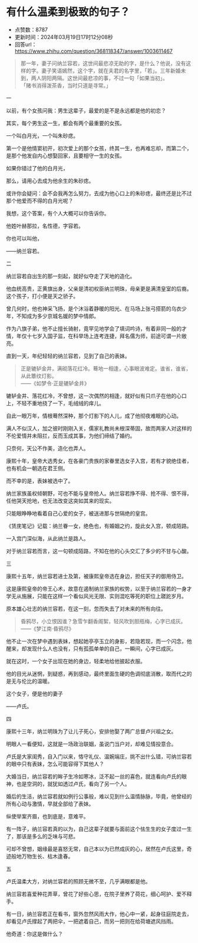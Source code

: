 # 有什么温柔到极致的句子？
- 点赞数：8787
- 更新时间：2024年03月19日17时12分08秒
- 回答url：https://www.zhihu.com/question/368118347/answer/1003611467
<body>
 <blockquote>
  那一年，妻子问纳兰容若，这世间最悲凉无助的字，是什么？他说，没有这样的字。妻子笑语嫣然，这个字，就在夫君的名字里，「若」。三年新婚未到，两人阴阳两隔。这世间最悲凉的事，不过一句「如果当初」。
  <br>
   「赌书消得泼茶香，当时只道是寻常。」
 </blockquote>
 <p>一</p>
 <p>以前<span><span>，</span></span>有个女孩问我<span><span>：</span></span>男生这辈子<span><span>，</span></span>最爱的是不是永远都是他的初恋<span><span>？</span></span></p>
 <p>其实<span><span>，</span></span>每个男生这一生<span><span>，</span></span>都会有两个最重要的女孩<span><span>。</span></span></p>
 <p>一个叫白月光<span><span>，</span></span>一个叫朱砂痣<span><span>。</span></span></p>
 <p>第一个是他情窦初开<span><span>，</span></span>初次爱上的那个女孩<span><span>，</span></span>终其一生<span><span>，</span></span>也再难忘却<span><span>，</span></span>而第二个<span><span>，</span></span>是那个他发自内心想娶回家<span><span>，</span></span>且要相守一生的女孩<span><span>。</span></span></p>
 <p>如果你错过了他的白月光<span><span>，</span></span></p>
 <p>那么<span><span>，</span></span>请用心去成为他余生的朱砂痣<span><span>。</span></span></p>
 <p>或许你会疑问<span><span>：</span></span>会不会我再怎么努力<span><span>，</span></span>去成为他心口上的朱砂痣<span><span>，</span></span>最终还是比不过那个他爱而不得的白月光呢<span><span>？</span></span></p>
 <p>我想<span><span>，</span></span>这个答案<span><span>，</span></span>有个人大概可以你告诉你<span><span>。</span></span></p>
 <p>他姓叶赫那拉<span><span>，</span></span>名性德<span><span>，</span></span>字容若<span><span>。</span></span></p>
 <p>你也可以叫他<span><span>，</span></span></p>
 <p>——纳兰容若<span><span>。</span></span></p>
 <p>二</p>
 <p>纳兰容若自出生的那一刻起<span><span>，</span></span>就好似夺走了天地的造化<span><span>。</span></span></p>
 <p>他血统高贵<span><span>，</span></span>正黄旗出身<span><span>，</span></span>父亲是清初权臣纳兰明珠<span><span>，</span></span>母亲更是满清皇室的后裔<span><span>。</span></span>这个孩子<span><span>，</span></span>打小便是天之骄子<span><span>。</span></span></p>
 <p>曾几何时<span><span>，</span></span>他也神采飞扬<span><span>，</span></span>是个沐浴着静暖的阳光<span><span>、</span></span>在马场上张弓搭箭的乌衣少年<span><span>，</span></span>不知成为多少京城名媛的梦中情郎<span><span>。</span></span></p>
 <p>作为八旗子弟<span><span>，</span></span>他不止擅长骑射<span><span>，</span></span>竟罕见地学会了填词吟诗<span><span>，</span></span>有着非同一般的才情<span><span>，</span></span>年仅十七岁入国子监<span><span>，</span></span>在科举场上连考连捷<span><span>，</span></span>拜名儒为师<span><span>，</span></span>前途可谓一片敞亮<span><span>。</span></span></p>
 <p>直到一天<span><span>，</span></span>年纪轻轻的纳兰容若<span><span>，</span></span>见到了自己的表妹<span><span>。</span></span></p>
 <blockquote>
  正是辘轳金井<span><span>，</span></span>满砌落花红冷<span><span>。</span></span>蓦地一相逢<span><span>，</span></span>心事眼波难定<span><span>。</span></span>谁省<span><span>，</span></span>谁省<span><span>，</span></span>从此簟纹灯影<span><span>。</span></span>
  <br>
   ——<span><span>《</span></span>如梦令·正是辘轳金井<span><span>》</span></span>
 </blockquote>
 <p>辘轳金井<span><span>、</span></span>落花红冷<span><span>，</span></span>不曾想<span><span>，</span></span>这一次偶然的相逢<span><span>，</span></span>就好似有只爪子在他的心口上<span><span>，</span></span>不轻不重地挠了一下<span><span>，</span></span>毛绒绒的痒儿<span><span>。</span></span></p>
 <p>自此一眼万年<span><span>，</span></span>情根蓦然深种<span><span>，</span></span>那个灯影下的人儿<span><span>，</span></span>成了他彻夜难眠的心动<span><span>。</span></span></p>
 <p>满人不似汉人<span><span>，</span></span>加之彼时刚刚入关<span><span>，</span></span>儒家礼教尚未根深蒂固<span><span>，</span></span>故而两家人对这样的不伦爱情并未阻拦<span><span>，</span></span>反而玉成其事<span><span>，</span></span>为他们缔结了婚约<span><span>。</span></span></p>
 <p>只奈何<span><span>，</span></span>天公不作美<span><span>，</span></span>造化也弄人<span><span>。</span></span></p>
 <p>康熙十年<span><span>，</span></span>皇帝大选秀女<span><span>，</span></span>在各豪门贵族的家眷里选女子入宫<span><span>，</span></span>若有才貌绝佳者<span><span>，</span></span>也有机会一朝选在君王侧<span><span>。</span></span></p>
 <p>而不幸的是<span><span>，</span></span>表妹被选中了<span><span>。</span></span></p>
 <p>纳兰家族虽权倾朝野<span><span>，</span></span>可也不能与皇帝抢人<span><span>。</span></span>纳兰容若挣不得<span><span>、</span></span>抢不得<span><span>、</span></span>恨不得<span><span>，</span></span>任他哭天抢地<span><span>，</span></span>也无法改变这突如其来的现实<span><span>。</span></span></p>
 <p>只能眼睁睁地看着自己心爱的女子<span><span>，</span></span>被送进那与世隔绝的皇宫<span><span>。</span></span></p>
 <p><span><span>《</span></span>赁庑笔记<span><span>》</span></span>记载<span><span>：</span></span>纳兰眷一女<span><span>，</span></span>绝色也<span><span>，</span></span>有婚姻之约<span><span>，</span></span>旋此女入宫<span><span>，</span></span>顿成陌路<span><span>。</span></span></p>
 <p>一入宫门深似海<span><span>，</span></span>从此纳兰是路人<span><span>。</span></span></p>
 <p>对于纳兰容若而言<span><span>，</span></span>这一句顿成陌路<span><span>，</span></span>不知在他的心头交汇了多少的不甘与心酸<span><span>。</span></span></p>
 <p>三</p>
 <p>康熙十五年<span><span>，</span></span>纳兰容若进士及第<span><span>，</span></span>被康熙皇帝选在身边<span><span>，</span></span>担任天子的御用侍卫<span><span>。</span></span></p>
 <p>这是康熙皇帝的帝王心术<span><span>，</span></span>故意在遏制纳兰家族的权势<span><span>，</span></span>以至于纳兰容若的一身才学无从施展<span><span>，</span></span>只能在这样一个看似风光无限<span><span>、</span></span>实则混吃等死的职位上蹉跎岁月<span><span>。</span></span></p>
 <p>原本雄心壮志的纳兰容若<span><span>，</span></span>在这一刻<span><span>，</span></span>忽而失去了对未来的所有向往<span><span>。</span></span></p>
 <blockquote>
  昏鸦尽<span><span>，</span></span>小立恨因谁<span><span>？</span></span>急雪乍翻香阁絮<span><span>，</span></span>轻风吹到胆瓶梅<span><span>，</span></span>心字已成灰<span><span>。</span></span>
  <br>
   ——<span><span>《</span></span>梦江南·昏鸦尽<span><span>》</span></span>
 </blockquote>
 <p>他不止一次在梦中遇到表妹<span><span>，</span></span>想起她亭亭玉立的身影<span><span>，</span></span>若隐若现<span><span>，</span></span>而一个闪念<span><span>，</span></span>他醒来<span><span>，</span></span>却发现什么人也没有<span><span>，</span></span>只有孤孤单单的自己<span><span>，</span></span>一瞬间<span><span>，</span></span>心字已成灰<span><span>。</span></span></p>
 <p>就在这时<span><span>，</span></span>一个女子出现在她的身边<span><span>，</span></span>轻柔地给他披起衣服<span><span>。</span></span></p>
 <p>他的目光从迷惘<span><span>，</span></span>到疑惑<span><span>，</span></span>再到感动<span><span>，</span></span>最终里面生硬的色调彻底消散<span><span>，</span></span>取而代之的是无与伦比的温暖<span><span>。</span></span></p>
 <p>这个女子<span><span>，</span></span>便是他的妻子</p>
 <p>——卢氏<span><span>。</span></span></p>
 <p>四</p>
 <p>康熙十三年<span><span>，</span></span>纳兰明珠为了让儿子死心<span><span>，</span></span>安排他娶了两广总督卢兴祖之女<span><span>。</span></span></p>
 <p>明眼人一看便知<span><span>，</span></span>这就是一场政治联姻<span><span>，</span></span>虽说门当户对<span><span>，</span></span>却难见情投意合<span><span>。</span></span></p>
 <p>卢氏是大家闺秀<span><span>，</span></span>自入门以来<span><span>，</span></span>恪守礼仪<span><span>、</span></span>温婉端庄<span><span>，</span></span>挑不出什么错<span><span>，</span></span>可纳兰容若的眼中只有表妹<span><span>，</span></span>怎么可能容得下其他人<span><span>？</span></span></p>
 <p>大婚当日<span><span>，</span></span>纳兰容若的眸子生冷如寒冰<span><span>，</span></span>泛不起一丝的喜色<span><span>，</span></span>就连看向卢氏的眼神<span><span>，</span></span>也是空洞的<span><span>，</span></span>就犹如透过卢氏<span><span>，</span></span>看向了另一个人<span><span>。</span></span></p>
 <p>婚后的生活<span><span>，</span></span>纳兰容若就如例行公事般<span><span>，</span></span>难以见到什么温情脉脉<span><span>，</span></span>毕竟<span><span>，</span></span>他曾经的所有心动与激情<span><span>，</span></span>早就全部给了表妹<span><span>。</span></span></p>
 <p>纵使举案齐眉<span><span>，</span></span>也到底是<span><span>，</span></span>意难平<span><span>。</span></span></p>
 <p>有一阵子<span><span>，</span></span>纳兰容若真的以为<span><span>，</span></span>自己这辈子就要与面前这个怯生生的女子度过一生了<span><span>，</span></span>那该是多么的乏味与可悲<span><span>。</span></span></p>
 <p>可却不曾想<span><span>，</span></span>姻缘最是喜怒无常<span><span>，</span></span>自己本以为已然成灰的心<span><span>，</span></span>居然在卢氏这里<span><span>，</span></span>奇迹般地万物生长<span><span>、</span></span>枯木逢春<span><span>。</span></span></p>
 <p>五</p>
 <p>卢氏温柔大方<span><span>，</span></span>对纳兰容若的照顾无微不至<span><span>，</span></span>几乎满眼都是他<span><span>。</span></span></p>
 <p>纳兰容若喜爱种花弄草<span><span>，</span></span>曾花了好些心思<span><span>，</span></span>在院子里养了荷花<span><span>，</span></span>细心呵护<span><span>、</span></span>爱不释手<span><span>。</span></span></p>
 <p>有一日<span><span>，</span></span>纳兰容若正在看书<span><span>，</span></span>窗外忽然风雨大作<span><span>，</span></span>他心中一紧<span><span>，</span></span>起身往庭院走去<span><span>，</span></span>却看见卢氏撑起了两把伞<span><span>，</span></span>一把遮着自己<span><span>，</span></span>而另一把则在给荷塘遮风挡雨<span><span>。</span></span></p>
 <p>他奇道<span><span>：</span></span>你这是做什么<span><span>？</span></span></p>
</body>